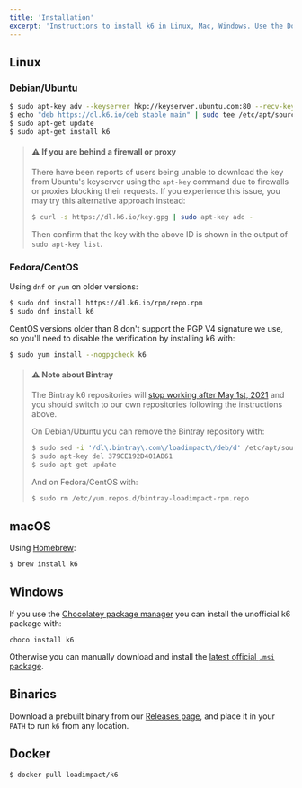 ```yaml
---
title: 'Installation'
excerpt: 'Instructions to install k6 in Linux, Mac, Windows. Use the Docker container or the prebuilt binary.'
---
```


## Linux

### Debian/Ubuntu

```bash
$ sudo apt-key adv --keyserver hkp://keyserver.ubuntu.com:80 --recv-keys C5AD17C747E3415A3642D57D77C6C491D6AC1D69
$ echo "deb https://dl.k6.io/deb stable main" | sudo tee /etc/apt/sources.list.d/k6.list
$ sudo apt-get update
$ sudo apt-get install k6
```

> #### ⚠️ If you are behind a firewall or proxy
>
> There have been reports of users being unable to download the key from Ubuntu's
> keyserver using the `apt-key` command due to firewalls or proxies blocking their
> requests. If you experience this issue, you may try this alternative approach
> instead:
>
> ```bash
> $ curl -s https://dl.k6.io/key.gpg | sudo apt-key add -
> ```
>
> Then confirm that the key with the above ID is shown in the output of `sudo apt-key list`.


### Fedora/CentOS

Using `dnf` or `yum` on older versions:

```bash
$ sudo dnf install https://dl.k6.io/rpm/repo.rpm
$ sudo dnf install k6
```

CentOS versions older than 8 don't support the PGP V4 signature we use, so you'll need to disable the verification by installing k6 with:
```bash
$ sudo yum install --nogpgcheck k6
```

> #### ⚠️ Note about Bintray
>
> The Bintray k6 repositories will [stop working after May 1st, 2021](https://jfrog.com/blog/into-the-sunset-bintray-jcenter-gocenter-and-chartcenter/)
> and you should switch to our own repositories following the instructions above.
>
> On Debian/Ubuntu you can remove the Bintray repository with:
> ```bash
> $ sudo sed -i '/dl\.bintray\.com\/loadimpact\/deb/d' /etc/apt/sources.list
> $ sudo apt-key del 379CE192D401AB61
> $ sudo apt-get update
> ```
>
> And on Fedora/CentOS with:
> ```bash
> $ sudo rm /etc/yum.repos.d/bintray-loadimpact-rpm.repo
> ```


## macOS

Using [Homebrew](https://brew.sh/):

```bash
$ brew install k6
```

## Windows

If you use the [Chocolatey package manager](https://chocolatey.org/) you can install the unofficial k6 package with:

```
choco install k6
```

Otherwise you can manually download and install the [latest official `.msi` package](https://dl.k6.io/msi/k6-latest-amd64.msi).

## Binaries

Download a prebuilt binary from our [Releases page](https://github.com/k6io/k6/releases),
and place it in your `PATH` to run `k6` from any location.

## Docker

```bash
$ docker pull loadimpact/k6
```
